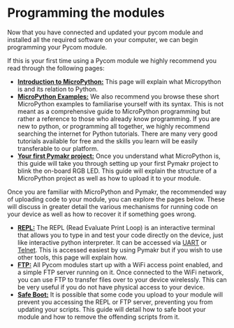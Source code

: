 # Programming the modules

Now that you have connected and updated your pycom module and installed all the required software on your computer, we can begin programming your Pycom module.

If this is your first time using a Pycom module we highly recommend you read through the following pages:

* [**Introduction to MicroPython:**](micropython.md) This page will explain what Micropython is and its relation to Python.
* [**MicroPython Examples:**](examples.md) We also recommend you browse these short MicroPython examples to familiarise yourself with its syntax. This is not meant as a comprehensive guide to MicroPython programming but rather a reference to those who already know programming. If you are new to python, or programming all together, we highly recommend searching the internet for Python tutorials. There are many very good tutorials available for free and the skills you learn will be easily transferable to our platform.
* [**Your first Pymakr project:**](first-project.md) Once you understand what MicroPython is, this guide will take you through setting up your first Pymakr project to blink the on-board RGB LED. This guide will explain the structure of a MicroPython project as well as how to upload it to your module.

Once you are familiar with MicroPython and Pymakr, the recommended way of uploading code to your module, you can explore the pages below. These will discuss in greater detail the various mechanisms for running code on your device as well as how to recover it if something goes wrong.

* [**REPL:**](repl/) The REPL \(Read Evaluate Print Loop) is an interactive terminal that allows you to type in and test your code directly on the device, just like interactive python interpreter. It can be accessed via [UART](repl/serial.md) or [Telnet](repl/telnet.md). This is accessed easiest by using Pymakr but if you wish to use other tools, this page will explain how.
* [**FTP:**](ftp.md) All Pycom modules start up with a WiFi access point enabled, and a simple FTP server running on it. Once connected to the WiFi network, you can use FTP to transfer files over to your device wirelessly. This can be very useful if you do not have physical access to your device.
* [**Safe Boot:**](safeboot.md) It is possible that some code you upload to your module will prevent you accessing the REPL or FTP server, preventing you from updating your scripts. This guide will detail how to safe boot your module and how to remove the offending scripts from it.

